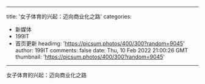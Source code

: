 
---
title: '女子体育的兴起：迈向商业化之路'
categories: 
 - 新媒体
 - 199IT
 - 首页更新
headimg: 'https://picsum.photos/400/300?random=9045'
author: 199IT
comments: false
date: Thu, 10 Feb 2022 21:00:26 GMT
thumbnail: 'https://picsum.photos/400/300?random=9045'
---

<div>   
女子体育的兴起：迈向商业化之路  
</div>
            